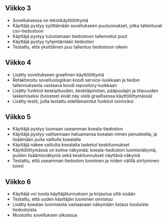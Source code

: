 ## Viikko 3

- Sovelluksessa on tekstikäyttöliittymä
- Käyttäjä pystyy syöttämään sovellukseen puutunnukset, jotka tallentuvat csv-tiedostoon
- Käyttäjä pystyy tulostamaan tiedostoon tallennetut puut
- Käyttäjä pystyy tyhjentämään tiedoston
- Testattu, että yksittäinen puu tallentuu tiedostoon oikein

## Viikko 4

- Lisätty sovellukseen graafinen käyttöliittymä
- Refaktoroitu sovelluslogiikan koodi service-luokkaan ja tiedon tallennuksesta vastaava koodi repository-luokkaan
- Lisätty funktiot keskipituuden, keskiläpimitan, pääpuulajin ja tilavuuden laskemiseksi (tulosteet eivät näy vielä graafisessa käyttöliittymässä)
- Lisätty testit, joilla testattu edellämainitut funktiot toimiviksi

## Viikko 5

- Käyttäjä pystyy luomaan useamman koeala-tiedoston
- Käyttäjä pystyy valitsemaan haluamansa koealan nimen perusteella, ja 
lisäämään puita valitulle koealalle
- Käyttäjä näkee valitulta koealalta lasketut keskitunnukset
- Käyttöliittymässä on kolme näkymää: koeala-tiedoston luomisnäkymä, 
puiden lisäämisnäkymä sekä keskitunnukset näyttävä näkymä
- Testattu, että useamman tiedoston luominen ja niiden välillä siirtyminen 
toimii

## Viikko 6

- Käyttäjä voi luoda käyttäjätunnuksen ja kirjautua sillä sisään
- Testattu, että uuden käyttäjän luominen onnistuu
- Lisätty koealan luomisesta vastaavaan näkymään listaus luoduista tiedostoista
- Muotoiltu sovelluksen ulkoasua
